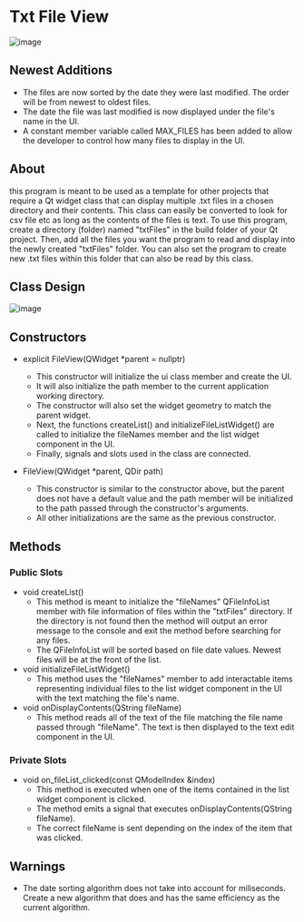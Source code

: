 # Txt File View
<!--Version 1 Build Image: ![image](https://github.com/JusDooEt/txt-File-View/assets/152052216/2fb2df57-a2d7-4630-9335-1b3b7ba67657)-->
![image](https://github.com/JusDooEt/txt-File-View/assets/152052216/2f9a8ea0-ae21-4fbe-a47a-58b88ff301df)

## Newest Additions
- The files are now sorted by the date they were last modified. The order will be from newest to oldest files.
- The date the file was last modified is now displayed under the file's name in the UI.
- A constant member variable called MAX_FILES has been added to allow the developer to control how many files to display in the UI.
## About
this program is meant to be used as a template for other projects that require a Qt widget class that can display multiple .txt files in a chosen directory and their contents. This class can easily be converted to look for csv file etc as long as the contents of the files is text. To use this program, create a directory (folder) named "txtFiles" in the build folder of your Qt project. Then, add all the files you want the program to read and display into the newly created "txtFiles" folder. You can also set the program to create new .txt files within this folder that can also be read by this class.

## Class Design
![image](https://github.com/JusDooEt/txt-File-View/assets/152052216/df0c95bb-c1e4-49ca-88bd-9f8849882043)

## Constructors
- explicit FileView(QWidget *parent = nullptr)
  - This constructor will initialize the ui class member and create the UI.
  - It will also initialize the path member to the current application working directory.
  - The constructor will also set the widget geometry to match the parent widget.
  - Next, the functions createList() and initializeFileListWidget() are called to initialize the fileNames member and the list widget component in the UI.
  - Finally, signals and slots used in the class are connected.

- FileView(QWidget *parent, QDir path)
  - This constructor is similar to the constructor above, but the parent does not have a default value and the path member will be initialized to the path passed through the constructor's arguments.
  - All other initializations are the same as the previous constructor.

## Methods
### Public Slots
- void createList()
  - This method is meant to initialize the "fileNames" QFileInfoList member with file information of files within the "txtFiles" directory. If the directory is not found then the method will output an error message to the console and exit the method before searching for any files.
  - The QFileInfoList will be sorted based on file date values. Newest files will be at the front of the list.
- void initializeFileListWidget‎()
  - This method uses the "fileNames" member to add interactable items representing individual files to the list widget component in the UI with the text matching the file's name. 
- void onDisplayContents(QString fileName)
  - This method reads all of the text of the file matching the file name passed through "fileName". The text is then displayed to the text edit component in the UI.
### Private Slots
- void on_fileList_clicked(const QModelIndex &index)
  - This method is executed when one of the items contained in the list widget component is clicked.
  - The method emits a signal that executes onDisplayContents(QString fileName).
  - The correct fileName is sent depending on the index of the item that was clicked.
 
## Warnings
- The date sorting algorithm does not take into account for miliseconds. Create a new algorithm that does and has the same efficiency as the current algorithm.


